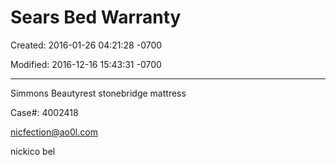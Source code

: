 # Sears Bed Warranty

Created: 2016-01-26 04:21:28 -0700

Modified: 2016-12-16 15:43:31 -0700

---

Simmons Beautyrest stonebridge mattress

Case#: 4002418

<nicfection@ao0l.com>

nickico bel
